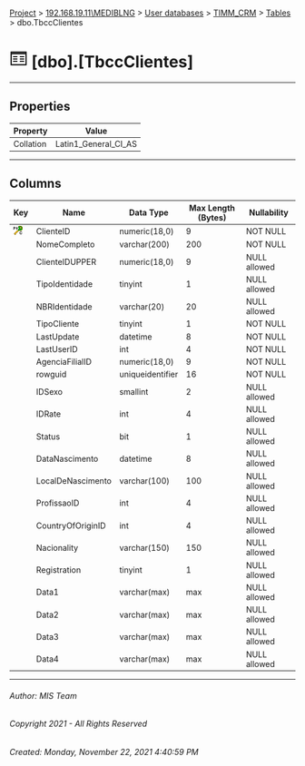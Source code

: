 #### 

[Project](../../../../index.md) > [192.168.19.11\\MEDIBLNG](../../../index.md) > [User databases](../../index.md) > [TIMM_CRM](../index.md) > [Tables](Tables.md) > dbo.TbccClientes

# ![Tables](../../../../Images/Table32.png) [dbo].[TbccClientes]

---

## <a name="#properties"></a>Properties

| Property | Value |
|---|---|
| Collation | Latin1_General_CI_AS |


---

## <a name="#columns"></a>Columns

| Key | Name | Data Type | Max Length (Bytes) | Nullability |
|---|---|---|---|---|
| [![Cluster Primary Key PK_TbccClientes: ClienteID](../../../../Images/pkcluster.png)](#indexes) | ClienteID | numeric(18,0) | 9 | NOT NULL |
|  | NomeCompleto | varchar(200) | 200 | NOT NULL |
|  | ClienteIDUPPER | numeric(18,0) | 9 | NULL allowed |
|  | TipoIdentidade | tinyint | 1 | NULL allowed |
|  | NBRIdentidade | varchar(20) | 20 | NULL allowed |
|  | TipoCliente | tinyint | 1 | NOT NULL |
|  | LastUpdate | datetime | 8 | NOT NULL |
|  | LastUserID | int | 4 | NOT NULL |
|  | AgenciaFilialID | numeric(18,0) | 9 | NOT NULL |
|  | rowguid | uniqueidentifier | 16 | NOT NULL |
|  | IDSexo | smallint | 2 | NULL allowed |
|  | IDRate | int | 4 | NULL allowed |
|  | Status | bit | 1 | NULL allowed |
|  | DataNascimento | datetime | 8 | NULL allowed |
|  | LocalDeNascimento | varchar(100) | 100 | NULL allowed |
|  | ProfissaoID | int | 4 | NULL allowed |
|  | CountryOfOriginID | int | 4 | NULL allowed |
|  | Nacionality | varchar(150) | 150 | NULL allowed |
|  | Registration | tinyint | 1 | NULL allowed |
|  | Data1 | varchar(max) | max | NULL allowed |
|  | Data2 | varchar(max) | max | NULL allowed |
|  | Data3 | varchar(max) | max | NULL allowed |
|  | Data4 | varchar(max) | max | NULL allowed |


---

###### Author:  MIS Team

###### Copyright 2021 - All Rights Reserved

###### Created: Monday, November 22, 2021 4:40:59 PM

